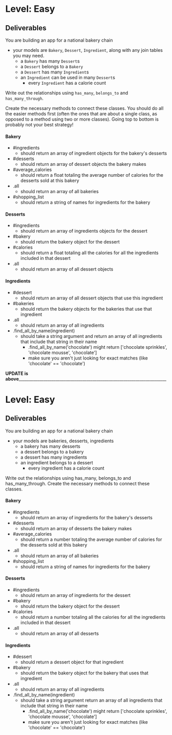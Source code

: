 # Level: Easy

## Deliverables

You are building an app for a national bakery chain

- your models are `Bakery`, `Dessert`, `Ingredient`, along with any join tables you may need.
  - a `Bakery` has many `Dessert`s
  - a `Dessert` belongs to a `Bakery`
  - a `Dessert` has many `Ingredient`s
  - an `Ingredient` can be used in many `Dessert`s
    - every `Ingredient` has a calorie count

Write out the relationships using `has_many`, `belongs_to` and `has_many_through`.

Create the necessary methods to connect these classes.  You should do all the easier methods first (often the ones that are about a single class, as opposed to a method using two or more classes).  Going top to bottom is probably not your best strategy!

#### Bakery

- #ingredients
  - should return an array of ingredient objects for the bakery's desserts
- #desserts
  - should return an array of dessert objects the bakery makes
- #average_calories
  - should return a float totaling the average number of calories for the desserts sold at this bakery
- .all
  - should return an array of all bakeries
- #shopping_list
  - should return a string of names for ingredients for the bakery

#### Desserts

- #ingredients
  - should return an array of ingredients objects for the dessert
- #bakery
  - should return the bakery object for the dessert
- #calories
  - should return a float totaling all the calories for all the ingredients included in that dessert
- .all
  - should return an array of all dessert objects

#### Ingredients

- #dessert
  - should return an array of all dessert objects that use this ingredient
- #bakeries
  - should return the bakery objects for the bakeries that use that ingredient
- .all
  - should return an array of all ingredients
- .find_all_by_name(ingredient)
  - should take a string argument and return an array of all ingredients that
    include that string in their name
    - .find_all_by_name('chocolate') might return ['chocolate sprinkles',
      'chocolate mousse', 'chocolate']
    - make sure you aren't just looking for exact matches (like 'chocolate' ==
      'chocolate')

____UPDATE is above____________________________________________________________________________
# Level: Easy

## Deliverables

You are building an app for a national bakery chain

- your models are bakeries, desserts, ingredients
  - a bakery has many desserts
  - a dessert belongs to a bakery
  - a dessert has many ingredients
  - an ingredient belongs to a dessert
    - every ingredient has a calorie count

Write out the relationships using has_many, belongs_to and has_many_through.
Create the necessary methods to connect these classes.

#### Bakery

- #ingredients
  - should return an array of ingredients for the bakery's desserts
- #desserts
  - should return an array of desserts the bakery makes
- #average_calories
  - should return a number totaling the average number of calories for the desserts sold at this bakery
- .all
  - should return an array of all bakeries
- #shopping_list
  - should return a string of names for ingredients for the bakery

#### Desserts

- #ingredients
  - should return an array of ingredients for the dessert
- #bakery
  - should return the bakery object for the dessert
- #calories
  - should return a number totaling all the calories for all the ingredients included in that dessert
- .all
  - should return an array of all desserts

#### Ingredients

- #dessert
  - should return a dessert object for that ingredient
- #bakery
  - should return the bakery object for the bakery that uses that ingredient
- .all
  - should return an array of all ingredients
- .find_all_by_name(ingredient)
  - should take a string argument return an array of all ingredients that
    include that string in their name
    - .find_all_by_name('chocolate') might return ['chocolate sprinkles',
      'chocolate mousse', 'chocolate']
    - make sure you aren't just looking for exact matches (like 'chocolate' ==
      'chocolate')
